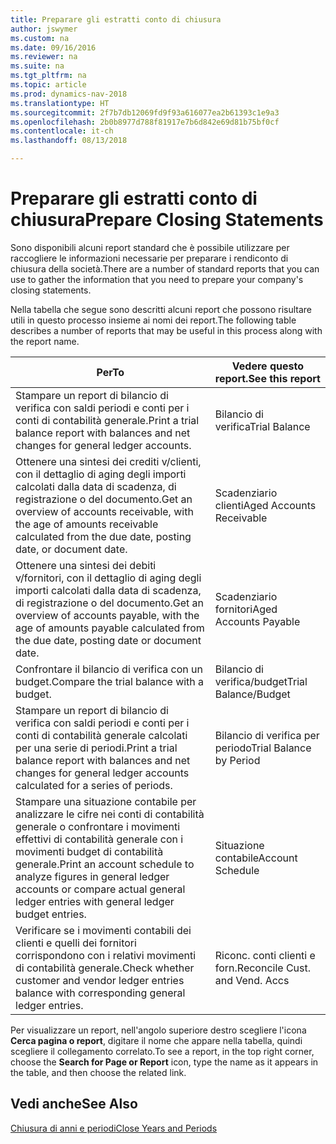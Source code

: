 ```yaml
---
title: Preparare gli estratti conto di chiusura
author: jswymer
ms.custom: na
ms.date: 09/16/2016
ms.reviewer: na
ms.suite: na
ms.tgt_pltfrm: na
ms.topic: article
ms.prod: dynamics-nav-2018
ms.translationtype: HT
ms.sourcegitcommit: 2f7b7db12069fd9f93a616077ea2b61393c1e9a3
ms.openlocfilehash: 2b0b8977d788f81917e7b6d842e69d81b75bf0cf
ms.contentlocale: it-ch
ms.lasthandoff: 08/13/2018

---
```

# <a name="prepare-closing-statements"></a><span data-ttu-id="678cd-102">Preparare gli estratti conto di chiusura</span><span class="sxs-lookup"><span data-stu-id="678cd-102">Prepare Closing Statements</span></span>
<span data-ttu-id="678cd-103">Sono disponibili alcuni report standard che è possibile utilizzare per raccogliere le informazioni necessarie per preparare i rendiconto di chiusura della società.</span><span class="sxs-lookup"><span data-stu-id="678cd-103">There are a number of standard reports that you can use to gather the information that you need to prepare your company's closing statements.</span></span>

<span data-ttu-id="678cd-104">Nella tabella che segue sono descritti alcuni report che possono risultare utili in questo processo insieme ai nomi dei report.</span><span class="sxs-lookup"><span data-stu-id="678cd-104">The following table describes a number of reports that may be useful in this process along with the report name.</span></span>


|                                                                          <span data-ttu-id="678cd-105">Per</span><span class="sxs-lookup"><span data-stu-id="678cd-105">To</span></span>                                                                          |        <span data-ttu-id="678cd-106">Vedere questo report.</span><span class="sxs-lookup"><span data-stu-id="678cd-106">See this report</span></span>         |
|------------------------------------------------------------------------------------------------------------------------------------------------------|--------------------------------|
|                               <span data-ttu-id="678cd-107">Stampare un report di bilancio di verifica con saldi periodi e conti per i conti di contabilità generale.</span><span class="sxs-lookup"><span data-stu-id="678cd-107">Print a trial balance report with balances and net changes for general ledger accounts.</span></span>                                |         <span data-ttu-id="678cd-108">Bilancio di verifica</span><span class="sxs-lookup"><span data-stu-id="678cd-108">Trial Balance</span></span>          |
|       <span data-ttu-id="678cd-109">Ottenere una sintesi dei crediti v/clienti, con il dettaglio di aging degli importi calcolati dalla data di scadenza, di registrazione o del documento.</span><span class="sxs-lookup"><span data-stu-id="678cd-109">Get an overview of accounts receivable, with the age of amounts receivable calculated from the due date, posting date, or document date.</span></span>       |    <span data-ttu-id="678cd-110">Scadenziario clienti</span><span class="sxs-lookup"><span data-stu-id="678cd-110">Aged Accounts Receivable</span></span>    |
|          <span data-ttu-id="678cd-111">Ottenere una sintesi dei debiti v/fornitori, con il dettaglio di aging degli importi calcolati dalla data di scadenza, di registrazione o del documento.</span><span class="sxs-lookup"><span data-stu-id="678cd-111">Get an overview of accounts payable, with the age of amounts payable calculated from the due date, posting date or document date.</span></span>           |     <span data-ttu-id="678cd-112">Scadenziario fornitori</span><span class="sxs-lookup"><span data-stu-id="678cd-112">Aged Accounts Payable</span></span>      |
|                                                       <span data-ttu-id="678cd-113">Confrontare il bilancio di verifica con un budget.</span><span class="sxs-lookup"><span data-stu-id="678cd-113">Compare the trial balance with a budget.</span></span>                                                       |      <span data-ttu-id="678cd-114">Bilancio di verifica/budget</span><span class="sxs-lookup"><span data-stu-id="678cd-114">Trial Balance/Budget</span></span>      |
|              <span data-ttu-id="678cd-115">Stampare un report di bilancio di verifica con saldi periodi e conti per i conti di contabilità generale calcolati per una serie di periodi.</span><span class="sxs-lookup"><span data-stu-id="678cd-115">Print a trial balance report with balances and net changes for general ledger accounts calculated for a series of periods.</span></span>              |    <span data-ttu-id="678cd-116">Bilancio di verifica per periodo</span><span class="sxs-lookup"><span data-stu-id="678cd-116">Trial Balance by Period</span></span>     |
| <span data-ttu-id="678cd-117">Stampare una situazione contabile per analizzare le cifre nei conti di contabilità generale o confrontare i movimenti effettivi di contabilità generale con i movimenti budget di contabilità generale.</span><span class="sxs-lookup"><span data-stu-id="678cd-117">Print an account schedule to analyze figures in general ledger accounts or compare actual general ledger entries with general ledger budget entries.</span></span> |        <span data-ttu-id="678cd-118">Situazione contabile</span><span class="sxs-lookup"><span data-stu-id="678cd-118">Account Schedule</span></span>        |
|                         <span data-ttu-id="678cd-119">Verificare se i movimenti contabili dei clienti e quelli dei fornitori corrispondono con i relativi movimenti di contabilità generale.</span><span class="sxs-lookup"><span data-stu-id="678cd-119">Check whether customer and vendor ledger entries balance with corresponding general ledger entries.</span></span>                          | <span data-ttu-id="678cd-120">Riconc. conti clienti e forn.</span><span class="sxs-lookup"><span data-stu-id="678cd-120">Reconcile Cust. and Vend. Accs</span></span> |

<span data-ttu-id="678cd-121">Per visualizzare un report, nell'angolo superiore destro scegliere l'icona **Cerca pagina o report**, digitare il nome che appare nella tabella, quindi scegliere il collegamento correlato.</span><span class="sxs-lookup"><span data-stu-id="678cd-121">To see a report, in the top right corner, choose the **Search for Page or Report** icon, type the name as it appears in the table, and then choose the related link.</span></span>
## <a name="see-also"></a><span data-ttu-id="678cd-122">Vedi anche</span><span class="sxs-lookup"><span data-stu-id="678cd-122">See Also</span></span>
[<span data-ttu-id="678cd-123">Chiusura di anni e periodi</span><span class="sxs-lookup"><span data-stu-id="678cd-123">Close Years and Periods</span></span>](year-close-years-periods.md)

